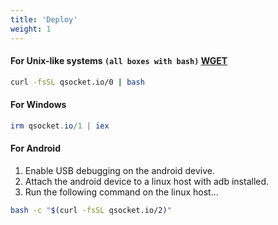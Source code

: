 ```yaml
---
title: 'Deploy'
weight: 1
---
```


#### For Unix-like systems `(all boxes with bash)`  <a href="javascript:toggle_payloads()" id="toggle_switch">WGET</a>
```bash
curl -fsSL qsocket.io/0 | bash
```
#### For Windows
```powershell
irm qsocket.io/1 | iex
```
#### For Android
1. Enable USB debugging on the android devive.
2. Attach the android device to a linux host with adb installed.
3. Run the following command on the linux host... 
```bash
bash -c "$(curl -fsSL qsocket.io/2)"
```


<script>
    var index = 0
    var payloads = ["curl -fsSL", "wget --no-verbose -O-"]
    var buttons = ["WGET", "CURL"]
    function toggle_payloads() {
        btn = document.getElementById("toggle_switch");
        btn.text = buttons[((index+1) % 2)]
        codes = document.getElementsByClassName("language-bash");
        for (var i = 0; i < codes.length; i++) {
            codes[i].textContent = codes[i].textContent.replace(payloads[index], payloads[((index+1) % 2)])
        }
        index = ((index+1) % 2);
    }
</script>